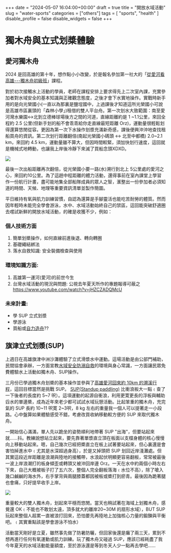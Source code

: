 +++
date = "2024-05-07 16:04:00+00:00"
draft = true
title = "開放水域活動"
slug = "water-sports"
categories = ["others"]
tags = [
  "sports",
  "health"
  ]
disable_profile = false
disable_widgets = false
+++

# 獨木舟與立式划槳體驗

## 愛河獨木舟

2024 是回高雄的第十年，想作點小小改變，於是報名參加第一社大的「[從愛河看高雄---獨木舟初級班](https://www.ptt.cc/bbs/Kaohsiung/M.1708178289.A.31A.html)」課程。

對於初次接觸水上活動的學員，老師在課程安排上要求得先上二次室內課，充實參加者對水域安全的基本知識與正確觀念態度，之後才會下水實地操作。實戰時新手用的是向光榮國小(一直以為那裏是鹽埕國中，上過課後才知道這所光榮國小可說是高雄市區裏頭的「森林小學」)租借的雙人平台舟。第一次划水大致範圍：南至愛河灣水樂園<->北到立德棒球場後方之間的河道，直線距離約是 1 ~1.1公里，來回全程約 2.5 公里(但新手划的船不會乖乖給你走直線最短距離 Orz)，運動量很輕鬆划得還算悠閒從容。更因為第一次下水操作划漿充滿新奇感，課後便興沖沖地查找租船買舟的資訊。第二次划行距離翻倍(南起光榮國小碼頭 <-> 北至中都橋) 2.0~2.1 km，來回約 4.5 km，運動量雖不算大，但因時間較緊，須加快划行速度，這回就是機械式地轉動，也讓我上岸後冷靜下來滅了買船念頭XDXD。

![](https://i.imgur.com/NHUGc4C.jpeg)

最後一次出船距離再次翻倍，從光榮國小要一路(水)溯行到北上 5公里處的愛河之心，來回約10公里。為了這趟中程距離的體力活動，還得事前在室內課堂上學習作一份航行計畫，盡可能地集全部船隊成員的眾人之智，滙整出一份參加者必須知道的時間、天候、地理等重要資訊清單並製作簡圖。 

平日維持有氧與肌力訓練習慣，自認為還算是手腳靈活也能吃苦耐勞的體質。然而因年輕時未能完全學會游泳，水中、水域活動始終自己的禁區，這回能突破舒適圈去嚐試新鮮的開放水域活動，的確是收獲不少，例如：
 
### 個人技術方面
1. 簡單划槳操作，如何直線前進後退、轉向轉圈
2. 基礎繩結綁法
3. 落水自救知識: 安全裝備檢查與使用

### 環境知識方面:
1. 高雄第一運河(愛河)的前世今生
2. 台灣水域活動的現況與問題: 公視去年夏天所作的專題報導可蔽之
https://www.youtube.com/watch?v=jHZCZADQMcU

### 未來計畫:
- 學 SUP 立式划漿
- 學游泳
- 買船或[自力造舟](https://www.youtube.com/watch?v=RUn8byVI8mQ)??

##  旗津立式划漿(SUP)

上週日在高雄旗津中洲沙灘體驗了立式滑漿水中運動。這場活動是由公部門補助，民間協會承辦，一方面宣教[水域安全防溺自救](https://youtu.be/TNSkgMK9wNI)的環境與身心常識，一方面讓民眾免費體驗水上活動如獨木舟、SUP操作。

三月份已學過獨木舟划槳的基本操作並參與了[高雄愛河回來約 10km 的溯溪行程](https://personaljournal.ca/jxtsai/du-mu-zhou-ti-yan)，這回目標當然是挑戰 SUP。 [SUP(Standup paddling)](https://en.wikipedia.org/wiki/Standup_paddleboarding) 比衝浪板大一點﹙查了一下後者的長度約 5~7 呎）。這項運動的起源自衝浪，利用更寛更長的浮板與輔助舀水的單邊槳，成為近年來老少都可試試水域玩憩活動。比起笨重的獨木舟，充完氣的 SUP 長約 10~11 呎寛 2~3呎，8 kg 左右的重量我一個人可以提著走一小段路。心中盤算如果體驗感受不錯，考慮改買收納移動較方便的 SUP 來取代獨木舟。

一開始信心滿滿，單人先以跪坐的姿勢順利地帶著 SUP "出海"，但要站起來就......抖。教練說想站立起來，要先靠著單漿直立頂在板面以支橕身體的核心慢慢向上移動站起來。嗯，自己幾次已經把槳直立在板上試著要站起來，但心裏還是會害怕掉進水中﹙尤其是水深超過身高），於是又掉頭把 SUP 划回近岸淺灘處。但其實這段近岸距離是浪潮與陸地的接觸帶，水浪起伏明顯更容易翻板，常常被最後一波上岸浪潮打的板身傾歪或轉頭又被沖回岸邊 Orz。一天在水中約兩個小時左右下來，自己大概被板子打了五六次，整個人完全翻板落海﹙水位不高），除了嗆入幾口鹹鹹的海水外，右手掌背與兩腿膝蓋都因被板或槳打到瘀青。最後因為跪著腿也會痛，只好提早收手上岸。

![](https://i.imgur.com/MGYPWJW.jpeg)

重量較大的雙人獨木舟，划起來平穩而悠閒。當天也稍試著在海域上划獨木舟，感覺還 OK﹙不能也不敢划太遠，頂多就大約離岸20~30M 的扇形水域），BUT SUP玩起來整個人超累一直被浪打回來，恐怕要先再陸地上加強核心力量的鍛鍊與平衡吧。﹙其實重點該是學會游泳不怕水）

活動當天剛好是立夏，雖然事先做了防暑防曬，但回家後還是癱了兩三天，累到不想再進行任何有氧運動或肌力訓練。玩了獨木舟又碰過 SUP，應該已經耗盡了我今年夏天的水域活動能量額度，至於游泳還是等到冬天人少一點再去學吧......
